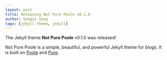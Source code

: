 ```yaml
---
layout: post
title: Releasing Not Pure Poole v0.1.0
author: Songzi Vong
tags: [jekyll theme, jekyll]
---
```


The Jekyll theme **Not Pure Poole** v0.1.0 was released!

Not Pure Poole is a simple, beautiful, and powerful Jekyll theme for blogs. It is built on [Poole](https://github.com/poole/poole) and [Pure](https://purecss.io/).
